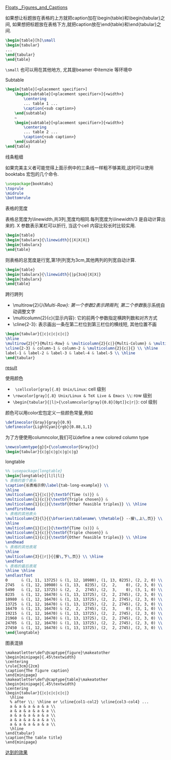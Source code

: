 [Floats,_Figures_and_Captions](http://en.wikibooks.org/wiki/LaTeX/Floats,_Figures_and_Captions)

如果想让标题放在表格的上方就把caption加在\begin{table}和\begin{tabular}之间,
如果想把标题放在表格下方,就把caption放在\end{table}和\end{tabular}之间.

```latex
\begin{table}[h]\small 
\begin{tabular}
...
\end{tabular}
\end{table}
```
`\small` 也可以用在其他地方, 尤其是beamer 中itemzie 等环境中

Subtable
```latex
\begin{table}[<placement specifier>]
    \begin{subtable}[<placement specifier>]{<width>}
        \centering
        ... table 1 ...
        \caption{<sub caption>}
    \end{subtable}
    ~
    \begin{subtable}[<placement specifier>]{<width>}
        \centering
        ... table 2 ...
        \caption{<sub caption>}
    \end{subtable}
\end{table}
```

线条粗细

如果完美主义者可能觉得上面示例中的三条线一样粗不够美观,这时可以使用booktabs 宏包的几个命令.
```latex
\usepackage{booktabs}
\toprule
\midrule
\bottomrule
```

表格的宽度

表格总宽度为\linewidth,共3列,宽度均相同.每列宽度为\linewidth/3 是自动计算出来的.
X 参数表示某栏可以折行, 当这个cell 内容比较长时比较实用.
```latex
\begin{table}
\begin{tabularx}{\linewidth}{|X|X|X|}
\begin{tabularx}
\end{table}
```
则表格的总宽度是行宽,第1列列宽为3cm,其他两列的列宽自动计算.
```latex
\begin{table}
\begin{tabularx}{\linewidth}{|p{3cm}|X|X|}
\begin{tabularx}
\end{table}
```

跨行跨列

- \multirow{2}{*}{Multi-Row}: 第一个参数2表示跨兩列, 第二个参数*表示系统自动调整文字
- \multicolumn{2}{c}{显示内容}: 它的前两个参数指定横跨列数和对齐方式
- \cline{2-3}: 表示画出一条在第二栏位到第三栏位的横线短, 其他位置不画

```latex
\begin{tabular}{|c|c|c|c|c|}
\hline
\multirow{2}{*}{Multi-Row} & \multicolumn{2}{c|}{Multi-Column} & \multicolumn{2}{c|}{\multirow{2}{*}{Multi-Row and Col}} \\
\cline{2-3} & column-1 & column-2 & \multicolumn{2}{c|}{} \\ \hline
label-1 & label-2 & label-3 & label-4 & label-5 \\ \hline
\end{tabular}
```
[result]()

使用颜色

- ` \cellcolor[gray]{.8} Unix/Linux`: cell 级别
- `\rowcolor[gray]{.8} Unix/Linux & TeX Live & Emacs \\`: row 级别
- `\begin{tabular}{|l|>{\columncolor[gray]{0.8}[0pt]}c|r|}`: col 级别

颜色可以用color宏包定义一些颜色常量,例如
```latex
\definecolor{Gray}{gray}{0.9}
\definecolor{LightCyan}{rgb}{0.88,1,1}
```
为了方便使用columncolor,我们可以define a new colored column type
```latex
\newcolumntype{g}{>{\columncolor{Gray}}c}
\begin{tabular}{c|g|c|g|c|g|c|g}
```

longtable
```latex
%% \usepackage{longtable}
\begin{longtable}{|l|l|l|}
% 表格的首个表头
\caption{长表格示例\label{tab-long-example}} \\
\hline
\multicolumn{1}{|c|}{\textbf{Time (s)}} &
\multicolumn{1}{c|}{\textbf{Triple chosen}} &
\multicolumn{1}{c|}{\textbf{Other feasible triples}} \\ \hline
\endfirsthead
% 表格的其他表头
\multicolumn{3}{l}{{\bfseries\tablename\ \thetable{} --接\,上\,页}} \\
\hline
\multicolumn{1}{|c|}{\textbf{Time (s)}} &
\multicolumn{1}{c|}{\textbf{Triple chosen}} &
\multicolumn{1}{c|}{\textbf{Other feasible triples}} \\ \hline
\endhead
% 表格的其他表尾
\hline
\multicolumn{3}{|r|}{{接\,下\,页}} \\ \hline
\endfoot
% 表格的最后表尾
\hline \hline
\endlastfoot
0      & (1, 11, 13725) & (1, 12, 10980), (1, 13, 8235), (2, 2, 0) \\
2745   & (1, 12, 10980) & (1, 13,  8235), (2,  2,    0), (2, 3, 0) \\
5490   & (1, 12, 13725) & (2,  2,  2745), (2,  3,    0), (3, 1, 0) \\
8235   & (1, 12, 16470) & (1, 13, 13725), (2,  2, 2745), (2, 3, 0) \\
10980  & (1, 12, 16470) & (1, 13, 13725), (2,  2, 2745), (2, 3, 0) \\
13725  & (1, 12, 16470) & (1, 13, 13725), (2,  2, 2745), (2, 3, 0) \\
16470  & (1, 13, 16470) & (2,  2,  2745), (2,  3,    0), (3, 1, 0) \\
19215  & (1, 12, 16470) & (1, 13, 13725), (2,  2, 2745), (2, 3, 0) \\
21960  & (1, 12, 16470) & (1, 13, 13725), (2,  2, 2745), (2, 3, 0) \\
24705  & (1, 12, 16470) & (1, 13, 13725), (2,  2, 2745), (2, 3, 0) \\
27450  & (1, 12, 16470) & (1, 13, 13725), (2,  2, 2745), (2, 3, 0) \\
\end{longtable}
```

图表混排
```
\makeatletter\def\@captype{figure}\makeatother
\begin{minipage}{.45\textwidth}
\centering
\rule{3cm}{2cm}
\caption{The figure caption}
\end{minipage}
\makeatletter\def\@captype{table}\makeatother
\begin{minipage}{.45\textwidth}
\centering
\begin{tabular}{|c|c|c|c|c|}
  \hline
  % after \\: \hline or \cline{col1-col2} \cline{col3-col4} ...
  a & a & a & a & a \\
  a & a & a & a & a \\
  a & a & a & a & a \\
  a & a & a & a & a \\
  a & a & a & a & a \\
  \hline
\end{tabular}
\caption{The table title}
\end{minipage}
```
[达到的效果](http://photo.blog.sina.com.cn/list/blogpic.php?pid=5e16f1774ae896b1696df&bid=5e16f1770102dxz2&uid=1578561911)

